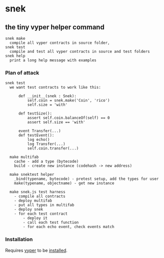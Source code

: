 # snek
## the tiny vyper helper command


```
snek make
  compile all vyper contracts in source folder,
snek test
  compile and test all vyper contracts in source and test folders
snek help
  print a long help message with examples
```


### Plan of attack

```
snek test
  we want test contracts to work like this:

      def __init__(snek : Snek):
          self.coin = snek.make('Coin', 'rico')
          self.size = 'with'

      def testSize():
          assert self.coin.balanceOf(self) == 0
          assert self.size == 'with'

      event Transfer(...)
      def testEvent():
          log echo()
          log Transfer(...)
          self.coin.transfer(...)

  make multifab
    cache - add a type (bytecode)
    build - create new instance (codehash -> new address)

  make snektest helper
    _bind(typename, bytecode) - pretest setup, add the types for user
    make(typename, objectname) - get new instance

  make snek.js test harness
    - compile all contracts
    - deploy multifab
    - put all types in multifab
    - deploy snek
    - for each test contract
        - deploy it
        - call each test function
        - for each echo event, check events match
```

### Installation

Requires [vyper](https://github.com/vyperlang/vyper) to be [installed](https://vyper.readthedocs.io/en/latest/installing-vyper.html).
